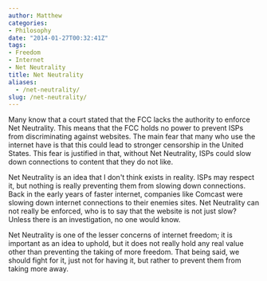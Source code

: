 ```yaml
---
author: Matthew
categories:
- Philosophy
date: "2014-01-27T00:32:41Z"
tags:
- Freedom
- Internet
- Net Neutrality
title: Net Neutrality
aliases:
  - /net-neutrality/
slug: /net-neutrality/
---
```


Many know that a court stated that the FCC lacks the authority to enforce Net Neutrality. This means that the FCC holds no power to prevent ISPs from discriminating against websites. The main fear that many who use the internet have is that this could lead to stronger censorship in the United States. This fear is justified in that, without Net Neutrality, ISPs could slow down connections to content that they do not like.

Net Neutrality is an idea that I don't think exists in reality. ISPs may respect it, but nothing is really preventing them from slowing down connections. Back in the early years of faster internet, companies like Comcast were slowing down internet connections to their enemies sites. Net Neutrality can not really be enforced, who is to say that the website is not just slow? Unless there is an investigation, no one would know.

Net Neutrality is one of the lesser concerns of internet freedom; it is important as an idea to uphold, but it does not really hold any real value other than preventing the taking of more freedom. That being said, we should fight for it, just not for having it, but rather to prevent them from taking more away.
